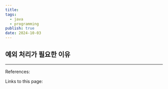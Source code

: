 ```yaml
---
title: 
tags:
  - java
  - programming
publish: true
date: 2024-10-03
---
```

## 예외 처리가 필요한 이유



---
References: 

Links to this page: 